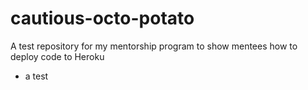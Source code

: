 # cautious-octo-potato
A test repository for my mentorship program to show mentees how to deploy code to Heroku
- a test
